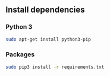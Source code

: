 
## Install dependencies

### Python 3
```bash
sudo apt-get install python3-pip
```

### Packages
```bash
sudo pip3 install -r requirements.txt
```